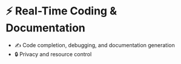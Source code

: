# ⚡ Real-Time Coding & Documentation

- ✍️ Code completion, debugging, and documentation generation
- 🔒 Privacy and resource control
